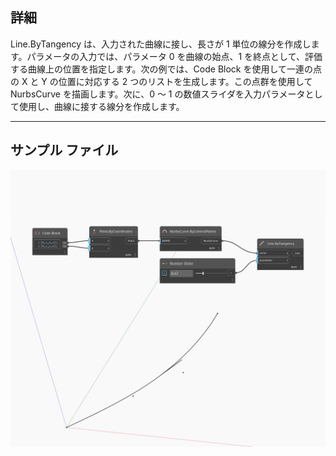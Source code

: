 ## 詳細
Line.ByTangency は、入力された曲線に接し、長さが 1 単位の線分を作成します。パラメータの入力では、パラメータ 0 を曲線の始点、1 を終点として、評価する曲線上の位置を指定します。次の例では、Code Block を使用して一連の点の X と Y の位置に対応する 2 つのリストを生成します。この点群を使用して NurbsCurve を描画します。次に、0 ～ 1 の数値スライダを入力パラメータとして使用し、曲線に接する線分を作成します。
___
## サンプル ファイル

![ByTangency](./Autodesk.DesignScript.Geometry.Line.ByTangency_img.jpg)

